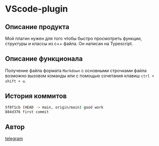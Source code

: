 # VScode-plugin
## Описание продукта
Мой плагин нужен для того чтобы быстро просмотреть функции, структуры и классы из с++ файла. Он написан на Typescript.
## Описание функционала
Получение файла формата `Markdown` с основными строчками файла возможно вызовом команды или с помощью сочетания клавиш `ctrl + shift + u`.
## История коммитов
```bash
5f8f1cb (HEAD -> main, origin/main) good work
884d376 first commit
```
## Автор
[telegram](https://t.me/Ruzix)